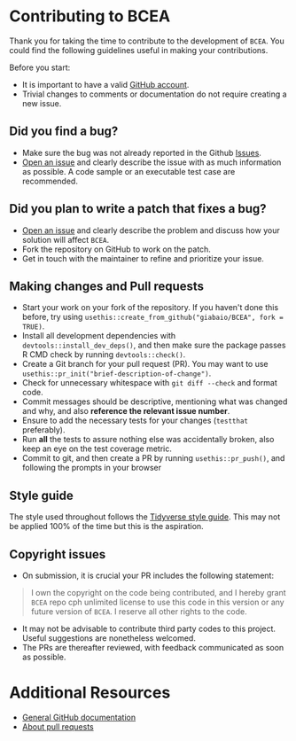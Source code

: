# Contributing to BCEA

Thank you for taking the time to contribute to the development of `BCEA`. You could find the following guidelines useful in making your contributions.

Before you start:

-   It is important to have a valid [GitHub account](https://github.com/signup/free).
-   Trivial changes to comments or documentation do not require creating a new issue.

## Did you find a bug?

-   Make sure the bug was not already reported in the Github [Issues](https://github.com/giabaio/BCEA/issues).
-   [Open an issue](https://github.com/giabaio/BCEA/issues/new) and clearly describe the issue with as much information as possible. A code sample or an executable test case are recommended.

## Did you plan to write a patch that fixes a bug?

-   [Open an issue](https://github.com/giabaio/BCEA/issues/new) and clearly describe the problem and discuss how your solution will affect `BCEA`.
-   Fork the repository on GitHub to work on the patch.
-   Get in touch with the maintainer to refine and prioritize your issue.

## Making changes and Pull requests

-   Start your work on your fork of the repository. If you haven't done this before, try using `usethis::create_from_github("giabaio/BCEA", fork = TRUE)`.
-   Install all development dependencies with `devtools::install_dev_deps()`, and then make sure the package passes R CMD check by running `devtools::check()`.
-   Create a Git branch for your pull request (PR). You may want to use `usethis::pr_init("brief-description-of-change")`.
-   Check for unnecessary whitespace with `git diff --check` and format code.
-   Commit messages should be descriptive, mentioning what was changed and why, and also **reference the relevant issue number**.
-   Ensure to add the necessary tests for your changes (`testthat` preferably).
-   Run **all** the tests to assure nothing else was accidentally broken, also keep an eye on the test coverage metric.
-   Commit to git, and then create a PR by running `usethis::pr_push()`, and following the prompts in your browser

## Style guide

The style used throughout follows the [Tidyverse style guide](https://style.tidyverse.org/). This may not be applied 100% of the time but this is the aspiration.


## Copyright issues

-   On submission, it is crucial your PR includes the following statement:

> I own the copyright on the code being contributed, and I hereby grant `BCEA` repo cph unlimited license to use this code in this version or any future version of `BCEA`. I reserve all other rights to the code.

-   It may not be advisable to contribute third party codes to this project. Useful suggestions are nonetheless welcomed.
-   The PRs are thereafter reviewed, with feedback communicated as soon as possible.

# Additional Resources

-   [General GitHub documentation](http://help.github.com/)
-   [About pull requests](https://docs.github.com/en/github/collaborating-with-pull-requests/proposing-changes-to-your-work-with-pull-requests/about-pull-requests)
